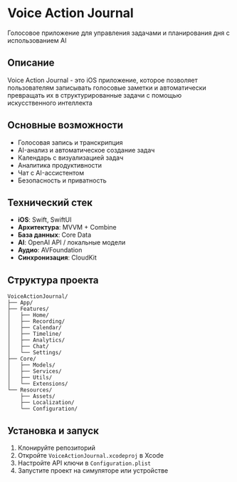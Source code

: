 # Voice Action Journal

Голосовое приложение для управления задачами и планирования дня с использованием AI

## Описание

Voice Action Journal - это iOS приложение, которое позволяет пользователям записывать голосовые заметки и автоматически превращать их в структурированные задачи с помощью искусственного интеллекта

## Основные возможности

- Голосовая запись и транскрипция
- AI-анализ и автоматическое создание задач
- Календарь с визуализацией задач
- Аналитика продуктивности
- Чат с AI-ассистентом
- Безопасность и приватность

## Технический стек

- **iOS**: Swift, SwiftUI
- **Архитектура**: MVVM + Combine
- **База данных**: Core Data
- **AI**: OpenAI API / локальные модели
- **Аудио**: AVFoundation
- **Синхронизация**: CloudKit

## Структура проекта

```
VoiceActionJournal/
├── App/
├── Features/
│   ├── Home/
│   ├── Recording/
│   ├── Calendar/
│   ├── Timeline/
│   ├── Analytics/
│   ├── Chat/
│   └── Settings/
├── Core/
│   ├── Models/
│   ├── Services/
│   ├── Utils/
│   └── Extensions/
└── Resources/
    ├── Assets/
    ├── Localization/
    └── Configuration/
```

## Установка и запуск

1. Клонируйте репозиторий
2. Откройте `VoiceActionJournal.xcodeproj` в Xcode
3. Настройте API ключи в `Configuration.plist`
4. Запустите проект на симуляторе или устройстве
